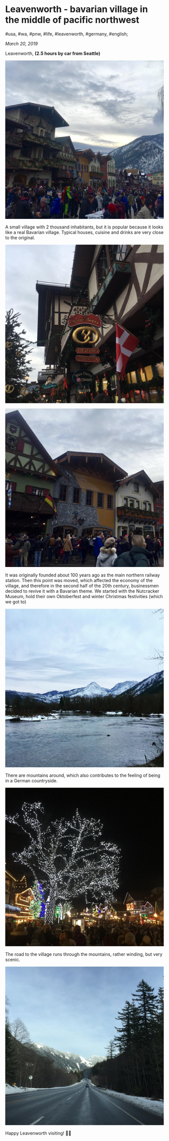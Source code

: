# Leavenworth - bavarian village in the middle of pacific northwest

#usa, #wa, #pnw, #life, #leavenworth, #germany, #english;

_March 20, 2019_

Leavenworth, **(2.5 hours by car from Seattle)**

![Leavenworth main squqre](/images/leavenworth-bavarian-village-in-the-middle-of-pacific-northwest/1.jpg "Leavenworth main squqre")

A small village with 2 thousand inhabitants, but it is popular because it looks like a real Bavarian village. Typical houses, cuisine and drinks are very close to the original.

![Leavenworth shop](/images/leavenworth-bavarian-village-in-the-middle-of-pacific-northwest/2.jpg "Leavenworth shop")

![Leavenworth houses](/images/leavenworth-bavarian-village-in-the-middle-of-pacific-northwest/3.jpg "Leavenworth houses")

It was originally founded about 100 years ago as the main northern railway station. Then this point was moved, which affected the economy of the village, and therefore in the second half of the 20th century, businessmen decided to revive it with a Bavarian theme. We started with the Nutcracker Museum, hold their own Oktoberfest and winter Christmas festivities (which we got to)

![Leavenworth river](/images/leavenworth-bavarian-village-in-the-middle-of-pacific-northwest/4.jpg "Leavenworth river")

There are mountains around, which also contributes to the feeling of being in a German countryside.

![Leavenworth christmas lights](/images/leavenworth-bavarian-village-in-the-middle-of-pacific-northwest/5.jpg "Leavenworth christmas lights")

The road to the village runs through the mountains, rather winding, but very scenic.

![Leavenworth road to home](/images/leavenworth-bavarian-village-in-the-middle-of-pacific-northwest/6.jpg "Leavenworth road to home")

Happy Leavenworth visiting! ✌🏼
